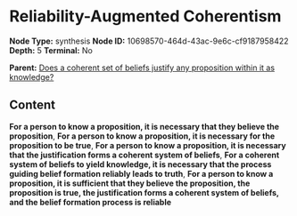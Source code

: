 # Reliability-Augmented Coherentism

**Node Type:** synthesis
**Node ID:** 10698570-464d-43ac-9e6c-cf9187958422
**Depth:** 5
**Terminal:** No

**Parent:** [Does a coherent set of beliefs justify any proposition within it as knowledge?](does-a-coherent-set-of-beliefs-justify-any-proposition-within-it-as-knowledge-antithesis-816dca6e-4a0f-47c1-9ba2-9aa818ab843c.md)

## Content

**For a person to know a proposition, it is necessary that they believe the proposition**, **For a person to know a proposition, it is necessary for the proposition to be true**, **For a person to know a proposition, it is necessary that the justification forms a coherent system of beliefs**, **For a coherent system of beliefs to yield knowledge, it is necessary that the process guiding belief formation reliably leads to truth**, **For a person to know a proposition, it is sufficient that they believe the proposition, the proposition is true, the justification forms a coherent system of beliefs, and the belief formation process is reliable**
